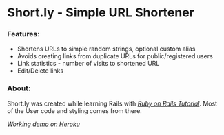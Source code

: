 Short.ly - Simple URL Shortener
===============================

### Features:
* Shortens URLs to simple random strings, optional custom alias
* Avoids creating links from duplicate URLs for public/registered users
* Link statistics - number of visits to shortened URL
* Edit/Delete links

### About:
Short.ly was created while learning Rails with [*Ruby on Rails Tutorial*](http://railstutorial.org/). Most of the User code and styling comes from there.

[*Working demo on Heroku*](https://shortly-jr.herokuapp.com/)